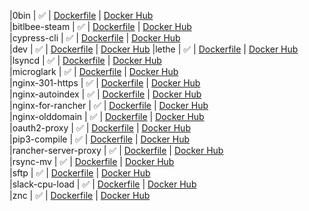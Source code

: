 
|0bin                 | :white_check_mark: | [Dockerfile](https://github.com/chauffer/dockerfiles/tree/master/0bin)                 | [Docker Hub](https://hub.docker.com/r/chauffer/0bin)     
|bitlbee-steam        | :white_check_mark: | [Dockerfile](https://github.com/chauffer/dockerfiles/tree/master/bitlbee-steam)        | [Docker Hub](https://hub.docker.com/r/chauffer/bitlbee-steam)                     
|cypress-cli          | :white_check_mark: | [Dockerfile](https://github.com/chauffer/dockerfiles/tree/master/cypress-cli)          | [Docker Hub](https://hub.docker.com/r/chauffer/cypress-cli)                 
|dev                  | :white_check_mark: | [Dockerfile](https://github.com/chauffer/dockerfiles/tree/master/dev)                  | [Docker Hub](https://hub.docker.com/r/chauffer/dev) 
|lethe                | :white_check_mark: | [Dockerfile](https://github.com/chauffer/dockerfiles/tree/master/lethe)                | [Docker Hub](https://hub.docker.com/r/chauffer/lethe)     
|lsyncd               | :white_check_mark: | [Dockerfile](https://github.com/chauffer/dockerfiles/tree/master/lsyncd)               | [Docker Hub](https://hub.docker.com/r/chauffer/lsyncd)     
|microglark           | :white_check_mark: | [Dockerfile](https://github.com/chauffer/dockerfiles/tree/master/microglark)           | [Docker Hub](https://hub.docker.com/r/chauffer/microglark)             
|nginx-301-https      | :white_check_mark: | [Dockerfile](https://github.com/chauffer/dockerfiles/tree/master/nginx-301-https)      | [Docker Hub](https://hub.docker.com/r/chauffer/nginx-301-https)                         
|nginx-autoindex      | :white_check_mark: | [Dockerfile](https://github.com/chauffer/dockerfiles/tree/master/nginx-autoindex)      | [Docker Hub](https://hub.docker.com/r/chauffer/nginx-autoindex)                         
|nginx-for-rancher    | :white_check_mark: | [Dockerfile](https://github.com/chauffer/dockerfiles/tree/master/nginx-for-rancher)    | [Docker Hub](https://hub.docker.com/r/chauffer/nginx-for-rancher)                             
|nginx-olddomain      | :white_check_mark: | [Dockerfile](https://github.com/chauffer/dockerfiles/tree/master/nginx-olddomain)      | [Docker Hub](https://hub.docker.com/r/chauffer/nginx-olddomain)                         
|oauth2-proxy         | :white_check_mark: | [Dockerfile](https://github.com/chauffer/dockerfiles/tree/master/oauth2-proxy)         | [Docker Hub](https://hub.docker.com/r/chauffer/oauth2-proxy)                     
|pip3-compile         | :white_check_mark: | [Dockerfile](https://github.com/chauffer/dockerfiles/tree/master/pip3-compile)         | [Docker Hub](https://hub.docker.com/r/chauffer/pip3-compile)                     
|rancher-server-proxy | :white_check_mark: | [Dockerfile](https://github.com/chauffer/dockerfiles/tree/master/rancher-server-proxy) | [Docker Hub](https://hub.docker.com/r/chauffer/rancher-server-proxy)                                     
|rsync-mv             | :white_check_mark: | [Dockerfile](https://github.com/chauffer/dockerfiles/tree/master/rsync-mv)             | [Docker Hub](https://hub.docker.com/r/chauffer/rsync-mv)             
|sftp                 | :white_check_mark: | [Dockerfile](https://github.com/chauffer/dockerfiles/tree/master/sftp)                 | [Docker Hub](https://hub.docker.com/r/chauffer/sftp)     
|slack-cpu-load       | :white_check_mark: | [Dockerfile](https://github.com/chauffer/dockerfiles/tree/master/slack-cpu-load)       | [Docker Hub](https://hub.docker.com/r/chauffer/slack-cpu-load)                     
|znc                  | :white_check_mark: | [Dockerfile](https://github.com/chauffer/dockerfiles/tree/master/znc)                  | [Docker Hub](https://hub.docker.com/r/chauffer/znc) 